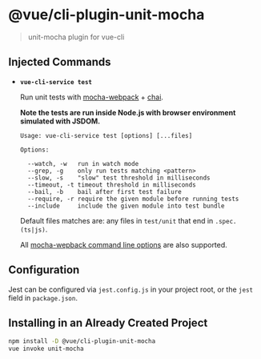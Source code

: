 # @vue/cli-plugin-unit-mocha

> unit-mocha plugin for vue-cli

## Injected Commands

- **`vue-cli-service test`**

  Run unit tests with [mocha-webpack](https://github.com/zinserjan/mocha-webpack) + [chai](http://chaijs.com/).

  **Note the tests are run inside Node.js with browser environment simulated with JSDOM.**

  ```
  Usage: vue-cli-service test [options] [...files]

  Options:

    --watch, -w   run in watch mode
    --grep, -g    only run tests matching <pattern>
    --slow, -s    "slow" test threshold in milliseconds
    --timeout, -t timeout threshold in milliseconds
    --bail, -b    bail after first test failure
    --require, -r require the given module before running tests
    --include     include the given module into test bundle
  ```

  Default files matches are: any files in `test/unit` that end in `.spec.(ts|js)`.

  All [mocha-wepback command line options](http://zinserjan.github.io/mocha-webpack/docs/installation/cli-usage.html) are also supported.

## Configuration

Jest can be configured via `jest.config.js` in your project root, or the `jest` field in `package.json`.

## Installing in an Already Created Project

``` sh
npm install -D @vue/cli-plugin-unit-mocha
vue invoke unit-mocha
```
